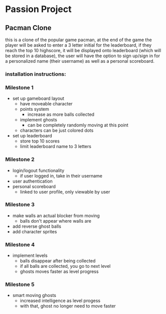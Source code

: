 # Passion Project

## Pacman Clone
this is a clone of the popular game pacman, at the end of the game the player will be asked to enter a 3 letter initial for the leaderboard, if they reach the top 10 highscore, it will be displayed onto leaderboard (which will be stored in a database), the user will have the option to sign up/sign in for a personalized name (their username) as well as a personal scoreboard.

### installation instructions:

### Milestone 1
- set up gameboard layout
    - have moveable character
    - points system
        - increase as more balls collected
    - implement ghosts
        - can be completely randomly moving at this point
    - characters can be just colored dots
- set up leaderboard
    - store top 10 scores
    - limit leaderboard name to 3 letters

### Milestone 2
- login/logout functionality
     - if user logged in, take in their username
- user authentication
- personal scoreboard
    - linked to user profile, only viewable by user

### Milestone 3
- make walls an actual blocker from moving
    - balls don't appear where walls are
- add reverse ghost balls
- add character sprites

### Milestone 4
- implement levels
    - balls disappear after being collected
    - if all balls are collected, you go to next level
    - ghosts moves faster as level progress

### Milestone 5
- smart moving ghosts
    - increased intelligence as level progess
    - with that, ghost no longer need to move faster



